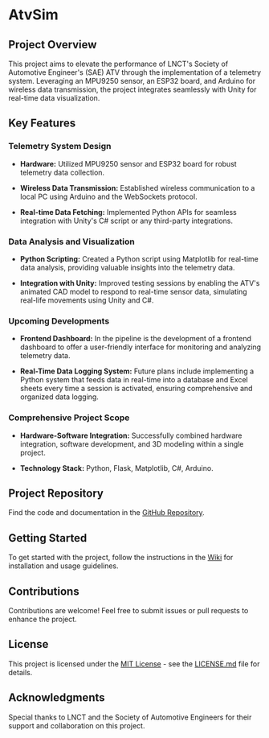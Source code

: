 # AtvSim

## Project Overview

This project aims to elevate the performance of LNCT's Society of Automotive Engineer's (SAE) ATV through the implementation of a telemetry system. Leveraging an MPU9250 sensor, an ESP32 board, and Arduino for wireless data transmission, the project integrates seamlessly with Unity for real-time data visualization.

## Key Features

### Telemetry System Design

- **Hardware:** Utilized MPU9250 sensor and ESP32 board for robust telemetry data collection.
  
- **Wireless Data Transmission:** Established wireless communication to a local PC using Arduino and the WebSockets protocol.

- **Real-time Data Fetching:** Implemented Python APIs for seamless integration with Unity's C# script or any third-party integrations.

### Data Analysis and Visualization

- **Python Scripting:** Created a Python script using Matplotlib for real-time data analysis, providing valuable insights into the telemetry data.

- **Integration with Unity:** Improved testing sessions by enabling the ATV's animated CAD model to respond to real-time sensor data, simulating real-life movements using Unity and C#.

### Upcoming Developments

- **Frontend Dashboard:** In the pipeline is the development of a frontend dashboard to offer a user-friendly interface for monitoring and analyzing telemetry data.

- **Real-Time Data Logging System:** Future plans include implementing a Python system that feeds data in real-time into a database and Excel sheets every time a session is activated, ensuring comprehensive and organized data logging.

### Comprehensive Project Scope

- **Hardware-Software Integration:** Successfully combined hardware integration, software development, and 3D modeling within a single project.

- **Technology Stack:** Python, Flask, Matplotlib, C#, Arduino.

## Project Repository

Find the code and documentation in the [GitHub Repository](insert_link_here).

## Getting Started

To get started with the project, follow the instructions in the [Wiki](insert_wiki_link_here) for installation and usage guidelines.

## Contributions

Contributions are welcome! Feel free to submit issues or pull requests to enhance the project.

## License

This project is licensed under the [MIT License](insert_license_link_here) - see the [LICENSE.md](insert_license_link_here) file for details.

## Acknowledgments

Special thanks to LNCT and the Society of Automotive Engineers for their support and collaboration on this project.

